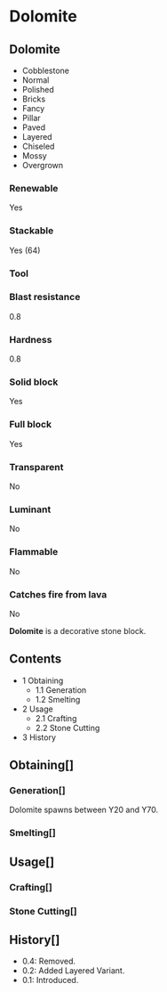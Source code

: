 # Dolomite

## Dolomite

- Cobblestone
- Normal
- Polished
- Bricks
- Fancy
- Pillar
- Paved
- Layered
- Chiseled
- Mossy
- Overgrown

### Renewable

Yes

### Stackable

Yes (64)

### Tool

### Blast resistance

0.8

### Hardness

0.8

### Solid block

Yes

### Full block

Yes

### Transparent

No

### Luminant

No

### Flammable

No

### Catches fire from lava

No

**Dolomite** is a decorative stone block.

## Contents

- 1 Obtaining
    - 1.1 Generation
    - 1.2 Smelting
- 2 Usage
    - 2.1 Crafting
    - 2.2 Stone Cutting
- 3 History

## Obtaining[]

### Generation[]

Dolomite spawns between Y20 and Y70.

### Smelting[]

## Usage[]

### Crafting[]

### Stone Cutting[]

## History[]

- 0.4: Removed.
- 0.2: Added Layered Variant.
- 0.1: Introduced.